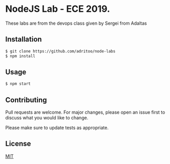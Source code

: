 # NodeJS Lab - ECE 2019.

These labs are from the devops class given by Sergei from Adaltas

## Installation

```bash
$ git clone https://github.com/adritoo/node-labs
$ npm install
```

## Usage

```bash
$ npm start
```

## Contributing
Pull requests are welcome. For major changes, please open an issue first to discuss what you would like to change.

Please make sure to update tests as appropriate.

## License
[MIT](https://choosealicense.com/licenses/mit/)

